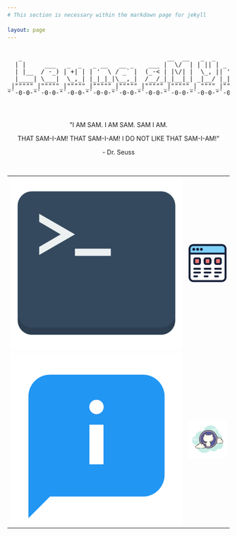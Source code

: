 ```yaml
---
# This section is necessary within the markdown page for jekyll

layout: page
---
```

<!-- I would like to tab and indent my html elements, but markdown takes spaces and tabs as syntax -->
<html>
<head>
<!-- My CSS stylesheet -->
<link rel="stylesheet" href="styles.css">
<script src=""></script>
</head>

<header>
<!-- Ascii Text of my name backwards on top of a train design -->
<div>
<pre><center>
   _                                       __  __   _  _           _     _     
  | |     ___   _  _   _ __   __ _    ___ |  \/  | | || | _ __    (_)   | |__  
  | |__  / -_) | +| | | '  \ / _` |  (_-< | |\/| |  \_, || '  \   | |   | / /  
  |____| \___|  \_,_| |_|_|_|\__,_|  /__/_|_|__|_| _|__/ |_|_|_| _|_|_  |_\_\  
_|"""""_|"""""_|"""""_|"""""_|"""""_|"""""_|"""""_| """"_|"""""_|"""""_|"""""| 
"`-0-0-"`-0-0-"`-0-0-"`-0-0-"`-0-0-"`-0-0-"`-0-0-"`-0-0-"`-0-0-"`-0-0-"`-0-0-' 
</center></pre>
</div>
</header>

<body>
<!-- Dr. Seuss Quote because I am Sam, Sam I am. -->
<center>
<p>"I AM SAM. I AM SAM. SAM I AM.</p>
<p>THAT SAM-I-AM! THAT SAM-I-AM! I DO NOT LIKE THAT SAM-I-AM!"</p>
<p> - Dr. Seuss</p>
</center>

<br>

<!-- Table to hold images that will also be links -->
<table>
<!-- First row will offer the main content which would be the blogs and the jquery terminal aspect -->
<tr>
<td>
<a href="https://leumasmymik.github.io/terminal">
<img src="https://raw.githubusercontent.com/LeumasMymik/LeumasMymik.github.io/master/docs/myPics/terminal-icon.png" alt="terminal icon" class="scaled">
</a>
</td>

<td>
<a href="https://leumasmymik.github.io/blogs">
<img src="https://raw.githubusercontent.com/LeumasMymik/LeumasMymik.github.io/master/docs/myPics/blog.png" alt="blog icon" class="scale">
</a>
</td>
</tr>

<!-- Second row will hold the about page and a hyperlink to my github page -->
<tr>
<td>
<a href="https://leumasmymik.github.io/about">
<img src="https://raw.githubusercontent.com/LeumasMymik/LeumasMymik.github.io/master/docs/myPics/about.png" alt="about icon" class="scaled">
</a>
</td>

<td>
<a href="https://github.com/LeumasMymik">
<img src="https://raw.githubusercontent.com/LeumasMymik/LeumasMymik.github.io/master/docs/myPics/github.png" alt="github icon" class="scaled">
</a>
</td>
</tr>
</table>
</body>
</html>
